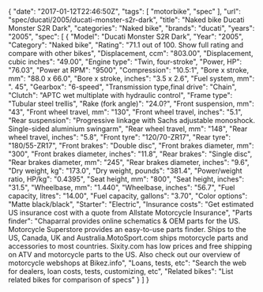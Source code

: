 {
    "date": "2017-01-12T22:46:50Z",
    "tags": [
        "motorbike",
        "spec"
    ],
    "url": "spec\/ducati\/2005\/ducati-monster-s2r-dark",
    "title": "Naked bike Ducati Monster S2R Dark",
    "categories": "Naked bike",
    "brands": "ducati",
    "years": "2005",
    "spec": [
        {
            "Model": "Ducati Monster S2R Dark",
            "Year": "2005",
            "Category": "Naked bike",
            "Rating": "71.1 out of 100. Show full rating and compare with other bikes",
            "Displacement, ccm": "803.00",
            "Displacement, cubic inches": "49.00",
            "Engine type": "Twin, four-stroke",
            "Power, HP": "76.03",
            "Power at RPM": "9500",
            "Compression": "10.5:1",
            "Bore x stroke, mm": "88.0 x 66.0",
            "Bore x stroke, inches": "3.5 x 2.6",
            "Fuel system, mm": ". 45",
            "Gearbox": "6-speed",
            "Transmission type,final drive": "Chain",
            "Clutch": "APTC wet multiplate with hydraulic control",
            "Frame type": "Tubular steel trellis",
            "Rake (fork angle)": "24.0?",
            "Front suspension, mm": "43",
            "Front wheel travel, mm": "130",
            "Front wheel travel, inches": "5.1",
            "Rear suspension": "Progressive linkage with Sachs adjustable monoshock. Single-sided aluminium swingarm",
            "Rear wheel travel, mm": "148",
            "Rear wheel travel, inches": "5.8",
            "Front tyre": "120\/70-ZR17",
            "Rear tyre": "180\/55-ZR17",
            "Front brakes": "Double disc",
            "Front brakes diameter, mm": "300",
            "Front brakes diameter, inches": "11.8",
            "Rear brakes": "Single disc",
            "Rear brakes diameter, mm": "245",
            "Rear brakes diameter, inches": "9.6",
            "Dry weight, kg": "173.0",
            "Dry weight, pounds": "381.4",
            "Power\/weight ratio, HP\/kg": "0.4395",
            "Seat height, mm": "800",
            "Seat height, inches": "31.5",
            "Wheelbase, mm": "1.440",
            "Wheelbase, inches": "56.7",
            "Fuel capacity, litres": "14.00",
            "Fuel capacity, gallons": "3.70",
            "Color options": "Matte black\/black",
            "Starter": "Electric",
            "Insurance costs": "Get estimated US insurance cost with a quote from Allstate Motorcycle Insurance",
            "Parts finder": "Chaparral provides online schematics & OEM parts for the US.   Motorcycle Superstore provides an easy-to-use parts finder. Ships to the US, Canada, UK and Australia.MotoSport.com ships motorcycle parts and accessories to most countries.    Sixity.com has low prices and free shipping on ATV and motorcycle parts to the US. Also check out our overview of motorcycle webshops at Bikez.info",
            "Loans, tests, etc": "Search the web for dealers, loan costs, tests, customizing, etc",
            "Related bikes": "List related bikes for comparison of specs"
        }
    ]
}
